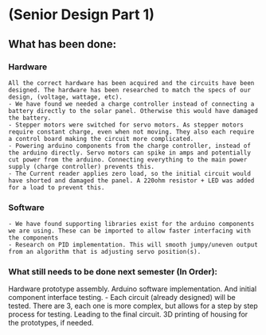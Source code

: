 # (Senior Design Part 1)
## What has been done:
  ### Hardware
    All the correct hardware has been acquired and the circuits have been designed. The hardware has been researched to match the specs of our design, (voltage, wattage, etc).
    - We have found we needed a charge controller instead of connecting a battery directly to the solar panel. Otherwise this would have damaged the battery.
    - Stepper motors were switched for servo motors. As stepper motors require constant charge, even when not moving. They also each require a control board making the circuit more complicated.
    - Powering arduino components from the charge controller, instead of the arduino directly. Servo motors can spike in amps and potentially cut power from the arduino. Connecting everything to the main power supply (charge controller) prevents this.
    - The Current reader applies zero load, so the initial circuit would have shorted and damaged the panel. A 220ohm resistor + LED was added for a load to prevent this.

   ### Software
    - We have found supporting libraries exist for the arduino components we are using. These can be imported to allow faster interfacing with the components
    - Research on PID implementation. This will smooth jumpy/uneven output from an algorithm that is adjusting servo position(s).


### What still needs to be done next semester (In Order):
  Hardware prototype assembly.
  Arduino software implementation. And initial component interface testing.
    - Each circuit (already designed) will be tested. There are 3, each one is more complex, but allows for a step by step process for testing. Leading to the final circuit.
  3D printing of housing for the prototypes, if needed.
